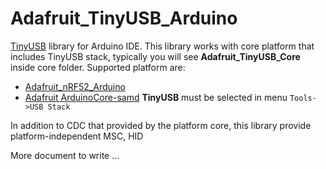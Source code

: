 # Adafruit_TinyUSB_Arduino

[TinyUSB](https://github.com/hathach/tinyusb) library for Arduino IDE. This library works with core platform that includes TinyUSB stack, typically you will see **Adafruit_TinyUSB_Core** inside core folder. Supported platform are:

- [Adafruit_nRF52_Arduino](https://github.com/adafruit/Adafruit_nRF52_Arduino)
- [Adafruit ArduinoCore-samd](https://github.com/adafruit/ArduinoCore-samd) **TinyUSB** must be selected in menu `Tools->USB Stack`

In addition to CDC that provided by the platform core, this library provide platform-independent MSC, HID

More document to write ... 
